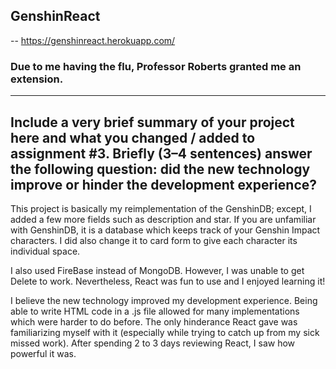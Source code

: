 ## GenshinReact
--
https://genshinreact.herokuapp.com/

### Due to me having the flu, Professor Roberts granted me an extension.
---
Include a very brief summary of your project here and what you changed / added to assignment #3. Briefly (3–4 sentences) answer the following question: did the new technology improve or hinder the development experience?
---
This project is basically my reimplementation of the GenshinDB; except, I added a few more fields such as description and star. If you are unfamiliar with GenshinDB, it is a database which keeps track of your Genshin Impact characters. I did also change it to card form to give each character its individual space.

I also used FireBase instead of MongoDB. However, I was unable to get Delete to work. Nevertheless, React was fun to use and I enjoyed learning it! 

I believe the new technology improved my development experience. Being able to write HTML code in a .js file allowed for many implementations which were harder to do before. The only hinderance React gave was familiarizing myself with it (especially while trying to catch up from my sick missed work). After spending 2 to 3 days reviewing React, I saw how powerful it was.


